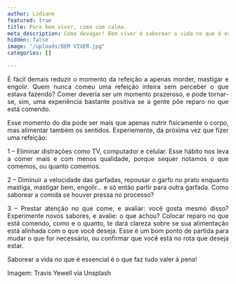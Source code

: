 ```yaml
---
author: Lidiane
featured: true
title: Para bem viver, coma com calma.
meta_description: Coma devagar! Bem viver é saborear a vida no que é essencial.
hidden: false
image: "/uploads/BEM VIVER.jpg"
categories: []

---
```

<p align="justify">É fácil demais reduzir o momento da refeição a apenas morder, mastigar e engolir. Quem nunca comeu uma refeição inteira sem perceber o que estava fazendo? Comer deveria ser um momento prazeroso, e pode tornar-se, sim, uma experiência bastante positiva se a gente põe reparo no que está comendo.

<p align="justify">Esse momento do dia pode ser mais que apenas nutrir fisicamente o corpo, mas alimentar também os sentidos. Experiemente, da próxima vez que fizer uma refeição:

<p align="justify">1 – Eliminar distrações como TV, computador e celular. Esse hábito nos leva a comer mais e com menos qualidade, porque sequer notamos o que comemos, ou quanto comemos.

<p align="justify">2 – Diminuir a velocidade das garfadas, repousar o garfo no prato enquanto mastiga, mastigar bem, engolir… e só então partir para outra garfada. Como saborear a comida se houver pressa no processo?

<p align="justify">3 – Prestar atenção no que come, e avaliar: você gosta mesmo disso? Experimente novos sabores, e avalie: o que achou? Colocar reparo no que está comendo, como e o quanto, te dará clareza sobre se sua alimentação está alinhada com o que você deseja. Esse é um bom ponto de partida para mudar o que for necessário, ou confirmar que você está no rota que deseja estar.

<p align="justify">Saborear a vida no que é essencial é o que faz tudo valer à pena!

<p align="justify">Imagem: Travis Yewell via Unsplash